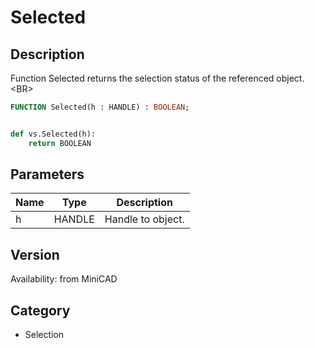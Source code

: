 # Selected

## Description
Function Selected returns the selection status of the referenced object.&lt;BR&gt;


```pascal
FUNCTION Selected(h : HANDLE) : BOOLEAN;
```

```python

def vs.Selected(h):
    return BOOLEAN
```

## Parameters
|Name|Type|Description|
|---|---|---|
|h|HANDLE|Handle to object.|

## Version
Availability: from MiniCAD
## Category
* Selection


